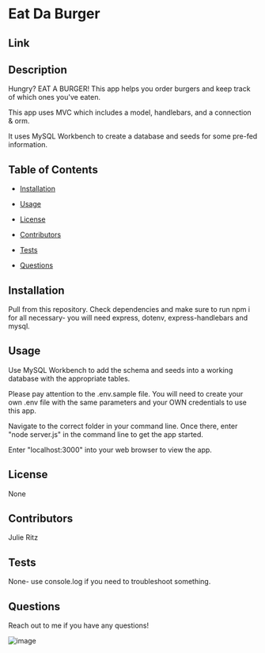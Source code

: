 # Eat Da Burger
## Link

## Description
Hungry? EAT A BURGER! This app helps you order burgers and keep track of which ones you've eaten.

This app uses MVC which includes a model, handlebars, and a connection & orm.

It uses MySQL Workbench to create a database and seeds for some pre-fed information.
## Table of Contents
* [Installation](#installation)

* [Usage](#usage)

* [License](#license)

* [Contributors](#contributors)

* [Tests](#tests)

* [Questions](#questions)
## Installation
Pull from this repository. Check dependencies and make sure to run npm i for all necessary- you will need express, dotenv, express-handlebars and mysql.
## Usage
Use MySQL Workbench to add the schema and seeds into a working database with the appropriate tables.

Please pay attention to the .env.sample file. You will need to create your own .env file with the same parameters and your OWN credentials to use this app.

Navigate to the correct folder in your command line. Once there, enter "node server.js" in the command line to get the app started.

Enter "localhost:3000" into your web browser to view the app.
## License
None
## Contributors
Julie Ritz
## Tests
None- use console.log if you need to troubleshoot something.
## Questions
Reach out to me if you have any questions!

![image](https://user-images.githubusercontent.com/60047114/83581502-d5d90800-a4f3-11ea-992f-87ba976f8bd6.png)